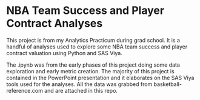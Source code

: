 # NBA Team Success and Player Contract Analyses

This project is from my Analytics Practicum during grad school. It is a handful of analyses used to explore some NBA team success and player contract valuation using Python and SAS Viya.

The .ipynb was from the early phases of this project doing some data exploration and early metric creation. The majority of this project is contained in the PowerPoint presentation and it elaborates on the SAS Viya tools used for the analyses. All the data was grabbed from basketball-reference.com and are attached in this repo.

